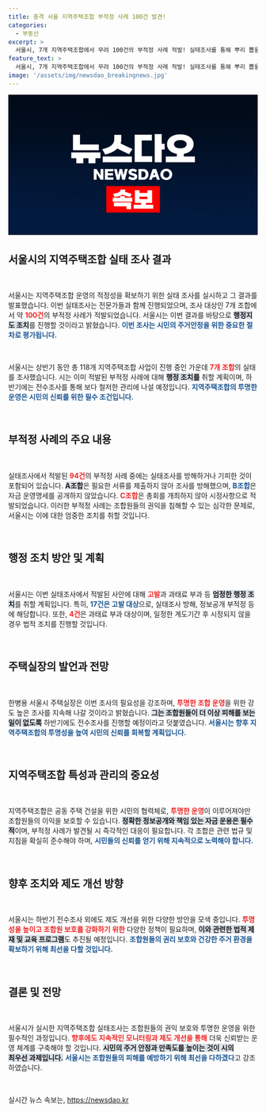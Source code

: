 ```yaml
---
title: 충격 서울 지역주택조합 부적정 사례 100건 발견!
categories:
  - 부동산
excerpt: >
  서울시, 7개 지역주택조합에서 무려 100건의 부적정 사례 적발! 실태조사를 통해 뿌리 뽑을 조치에 나선 서울시는 하반기 전수조사로 투명한 주택조합 운영을 도모하고 있다. 이 조치가 과연 조합원 보호에 얼마나 기여할지 귀추가 주목된다!
feature_text: >
  서울시, 7개 지역주택조합에서 무려 100건의 부적정 사례 적발! 실태조사를 통해 뿌리 뽑을 조치에 나선 서울시는 하반기 전수조사로 투명한 주택조합 운영을 도모하고 있다. 이 조치가 과연 조합원 보호에 얼마나 기여할지 귀추가 주목된다!
image: '/assets/img/newsdao_breakingnews.jpg'
---
```


<p><img src="/assets/img/newsdao_breakingnews.jpg" alt="bookingtag 속보" /></p>

<h2 data-ke-size="size26">서울시의 지역주택조합 실태 조사 결과</h2>

<p data-ke-size="size16">&nbsp;</p>

<p>서울시는 지역주택조합 운영의 적정성을 확보하기 위한 실태 조사를 실시하고 그 결과를 발표했습니다. 이번 실태조사는 전문가들과 함께 진행되었으며, 조사 대상인 7개 조합에서 약 <b><span style="color: #ee2323;">100건</span></b>의 부적정 사례가 적발되었습니다. 서울시는 이번 결과를 바탕으로 <b><span style="background-color: #21538527;">행정지도 조치</span></b>를 진행할 것이라고 밝혔습니다. <b><span style="color: #1a5490;">이번 조사는 시민의 주거안정을 위한 중요한 절차로 평가됩니다.</span></b></p>

<p data-ke-size="size16">&nbsp;</p>

<p>서울시는 상반기 동안 총 118개 지역주택조합 사업이 진행 중인 가운데 <b><span style="color: #ee2323;">7개 조합</span></b>의 실태를 조사했습니다. 시는 이미 적발된 부적정 사례에 대해 <b><span style="background-color: #21538527;">행정 조치를</span></b> 취할 계획이며, 하반기에는 전수조사를 통해 보다 철저한 관리에 나설 예정입니다. <b><span style="color: #1a5490;">지역주택조합의 투명한 운영은 시민의 신뢰를 위한 필수 조건입니다.</span></b></p>

<p data-ke-size="size16">&nbsp;</p>

<h2 data-ke-size="size26">부적정 사례의 주요 내용</h2>

<p data-ke-size="size16">&nbsp;</p>

<p>실태조사에서 적발된 <b><span style="color: #ee2323;">94건</span></b>의 부적정 사례 중에는 실태조사를 방해하거나 기피한 것이 포함되어 있습니다. <b><span style="background-color: #21538527;">A조합</span></b>은 필요한 서류를 제출하지 않아 조사를 방해했으며, <b><span style="color: #1a5490;">B조합</span></b>은 자금 운영명세를 공개하지 않았습니다. <b><span style="color: #ee2323;">C조합</span></b>은 총회를 개최하지 않아 시정사항으로 적발되었습니다. 이러한 부적정 사례는 조합원들의 권익을 침해할 수 있는 심각한 문제로, 서울시는 이에 대한 엄중한 조치를 취할 것입니다.</p>

<p data-ke-size="size16">&nbsp;</p>

<h2 data-ke-size="size26">행정 조치 방안 및 계획</h2>

<p data-ke-size="size16">&nbsp;</p>

<p>서울시는 이번 실태조사에서 적발된 사안에 대해 <b><span style="color: #ee2323;">고발</span></b>과 과태료 부과 등 <b><span style="background-color: #21538527;">엄정한 행정 조치</span></b>를 취할 계획입니다. 특히, <b><span style="color: #1a5490;">17건은 고발 대상</span></b>으로, 실태조사 방해, 정보공개 부적정 등에 해당합니다. 또한, <b><span style="color: #ee2323;">4건</span></b>은 과태료 부과 대상이며, 일정한 계도기간 후 시정되지 않을 경우 법적 조치를 진행할 것입니다.</p>

<p data-ke-size="size16">&nbsp;</p>

<h2 data-ke-size="size26">주택실장의 발언과 전망</h2>

<p data-ke-size="size16">&nbsp;</p>

<p>한병용 서울시 주택실장은 이번 조사의 필요성을 강조하며, <b><span style="color: #ee2323;">투명한 조합 운영</span></b>을 위한 강도 높은 조사를 지속해 나갈 것이라고 밝혔습니다. <b><span style="background-color: #21538527;">그는 조합원들이 더 이상 피해를 보는 일이 없도록</span></b> 하반기에도 전수조사를 진행할 예정이라고 덧붙였습니다. <b><span style="color: #1a5490;">서울시는 향후 지역주택조합의 투명성을 높여 시민의 신뢰를 회복할 계획입니다.</span></b></p>

<p data-ke-size="size16">&nbsp;</p>

<h2 data-ke-size="size26">지역주택조합 특성과 관리의 중요성</h2>

<p data-ke-size="size16">&nbsp;</p>

<p>지역주택조합은 공동 주택 건설을 위한 시민의 협력체로, <b><span style="color: #ee2323;">투명한 운영</span></b>이 이루어져야만 조합원들의 이익을 보호할 수 있습니다. <b><span style="background-color: #21538527;">정확한 정보공개와 책임 있는 자금 운용은 필수적</span></b>이며, 부적정 사례가 발견될 시 즉각적인 대응이 필요합니다. 각 조합은 관련 법규 및 지침을 확실히 준수해야 하며, <b><span style="color: #1a5490;">시민들의 신뢰를 얻기 위해 지속적으로 노력해야 합니다.</span></b></p>

<p data-ke-size="size16">&nbsp;</p>

<h2 data-ke-size="size26">향후 조치와 제도 개선 방향</h2>

<p data-ke-size="size16">&nbsp;</p>

<p>서울시는 하반기 전수조사 외에도 제도 개선을 위한 다양한 방안을 모색 중입니다. <b><span style="color: #ee2323;">투명성을 높이고 조합원 보호를 강화하기 위한</span></b> 다양한 정책이 필요하며, <b><span style="background-color: #21538527;">이와 관련한 법적 제재 및 교육 프로그램</span></b>도 추진될 예정입니다. <b><span style="color: #1a5490;">조합원들의 권리 보호와 건강한 주거 환경을 확보하기 위해 최선을 다할 것입니다.</span></b></p>

<p data-ke-size="size16">&nbsp;</p>

<h2 data-ke-size="size26">결론 및 전망</h2>

<p data-ke-size="size16">&nbsp;</p>

<p>서울시가 실시한 지역주택조합 실태조사는 조합원들의 권익 보호와 투명한 운영을 위한 필수적인 과정입니다. <b><span style="color: #ee2323;">향후에도 지속적인 모니터링과 제도 개선을 통해</span></b> 더욱 신뢰받는 운영 체계를 구축해야 할 것입니다. <b><span style="background-color: #21538527;">시민의 주거 안정과 만족도를 높이는 것이 시의 <br/>최우선 과제입니다.</span></b> <b><span style="color: #1a5490;">서울시는 조합원들의 피해를 예방하기 위해 최선을 다하겠다</span></b>고 강조하였습니다. </p>

<p data-ke-size="size16">&nbsp;</p>
실시간 뉴스 속보는, <a href="https://newsdao.kr" rel="dofollow">https://newsdao.kr</a>


